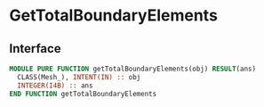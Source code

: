 # GetTotalBoundaryElements

## Interface

```fortran
MODULE PURE FUNCTION getTotalBoundaryElements(obj) RESULT(ans)
  CLASS(Mesh_), INTENT(IN) :: obj
  INTEGER(I4B) :: ans
END FUNCTION getTotalBoundaryElements
```
